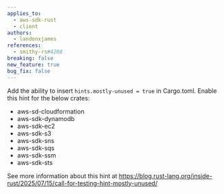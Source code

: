 ```yaml
---
applies_to:
  - aws-sdk-rust
  - client
authors:
  - landonxjames
references:
  - smithy-rs#4208
breaking: false
new_feature: true
bug_fix: false
---
```

Add the ability to insert `hints.mostly-unused = true` in Cargo.toml. Enable this hint for the below crates:
- aws-sd-cloudformation
- aws-sdk-dynamodb
- aws-sdk-ec2
- aws-sdk-s3
- aws-sdk-sns
- aws-sdk-sqs
- aws-sdk-ssm
- aws-sdk-sts

See more information about this hint at https://blog.rust-lang.org/inside-rust/2025/07/15/call-for-testing-hint-mostly-unused/
